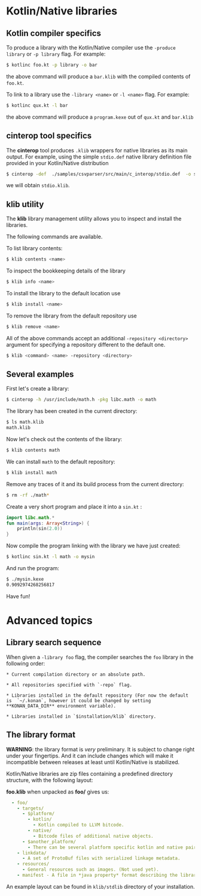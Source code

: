 # Kotlin/Native libraries

## Kotlin compiler specifics

To produce a library with the Kotlin/Native compiler use the `-produce library` or `-p library` flag. For example:

<div class="sample" markdown="1" theme="idea" mode="shell">

```bash
$ kotlinc foo.kt -p library -o bar
```

</div>

the above command will produce a `bar.klib` with the compiled contents of `foo.kt`.

To link to a library use the `-library <name>` or `-l <name>` flag. For example:

<div class="sample" markdown="1" theme="idea" mode="shell">

```bash
$ kotlinc qux.kt -l bar
```

</div>


the above command will produce a `program.kexe` out of `qux.kt` and `bar.klib`


## cinterop tool specifics

The **cinterop** tool produces `.klib` wrappers for native libraries as its main output. 
For example, using the simple `stdio.def` native library definition file provided in your Kotlin/Native distribution

<div class="sample" markdown="1" theme="idea" mode="shell">

```bash
$ cinterop -def  ./samples/csvparser/src/main/c_interop/stdio.def  -o stdio
```

</div>

we will obtain `stdio.klib`. 


## klib utility

The **klib** library management utility allows you to inspect and install the libraries.

The following commands are available.

To list library contents:

<div class="sample" markdown="1" theme="idea" mode="shell">

```bash
$ klib contents <name>
```

</div>

To inspect the bookkeeping details of the library 

<div class="sample" markdown="1" theme="idea" mode="shell">

```bash
$ klib info <name>
```

</div>

To install the library to the default location use

<div class="sample" markdown="1" theme="idea" mode="shell">

```bash
$ klib install <name>
```

</div>

To remove the library from the default repository use 

<div class="sample" markdown="1" theme="idea" mode="shell">

```bash
$ klib remove <name>
```

</div>

All of the above commands accept an additional `-repository <directory>` argument for specifying a repository different to the default one.

<div class="sample" markdown="1" theme="idea" mode="shell">

```bash
$ klib <command> <name> -repository <directory>
```

</div>


## Several examples

First let's create a library:

<div class="sample" markdown="1" theme="idea" mode="shell">

```bash
$ cinterop -h /usr/include/math.h -pkg libc.math -o math
```

</div>

The library has been created in the current directory:

<div class="sample" markdown="1" theme="idea" mode="shell">

```bash
$ ls math.klib
math.klib
```

</div>

Now let's check out the contents of the library:

<div class="sample" markdown="1" theme="idea" mode="shell">

```bash
$ klib contents math
```

</div>

We can install `math` to the default repository:

<div class="sample" markdown="1" theme="idea" mode="shell">

```bash
$ klib install math
```

</div>

Remove any traces of it and its build process from the current directory:

<div class="sample" markdown="1" theme="idea" mode="shell">

```bash
$ rm -rf ./math*
```

</div>

Create a very short program and place it into a `sin.kt` :

<div class="sample" markdown="1" theme="idea" data-highlight-only>

```kotlin
import libc.math.*
fun main(args: Array<String>) {
    println(sin(2.0))
}
```

</div>

Now compile the program linking with the library we have just created:

<div class="sample" markdown="1" theme="idea" mode="shell">

```bash
$ kotlinc sin.kt -l math -o mysin
```

</div>

And run the program:

<div class="sample" markdown="1" theme="idea" mode="shell">

```bash
$ ./mysin.kexe
0.9092974268256817
```

</div>

Have fun!

# Advanced topics

## Library search sequence

When given a `-library foo` flag, the compiler searches the `foo` library in the following order:

    * Current compilation directory or an absolute path.

    * All repositories specified with `-repo` flag.

    * Libraries installed in the default repository (For now the default is  `~/.konan`, however it could be changed by setting **KONAN_DATA_DIR** environment variable).

    * Libraries installed in `$installation/klib` directory.


## The library format

**WARNING**: the library format is *very* preliminary. It is subject to change right under your fingertips. And it can include changes which will make it incompatible between releases at least until Kotlin/Native is stabilized.

Kotlin/Native libraries are zip files containing a predefined 
directory structure, with the following layout:

**foo.klib** when unpacked as **foo/** gives us:

```yml
  - foo/
    - targets/
      - $platform/
        - kotlin/
          - Kotlin compiled to LLVM bitcode.
        - native/
          - Bitcode files of additional native objects.
      - $another_platform/
        - There can be several platform specific kotlin and native pairs.
    - linkdata/
      - A set of ProtoBuf files with serialized linkage metadata.
    - resources/
      - General resources such as images. (Not used yet).
    - manifest - A file in *java property* format describing the library.
```

An example layout can be found in `klib/stdlib` directory of your installation.

